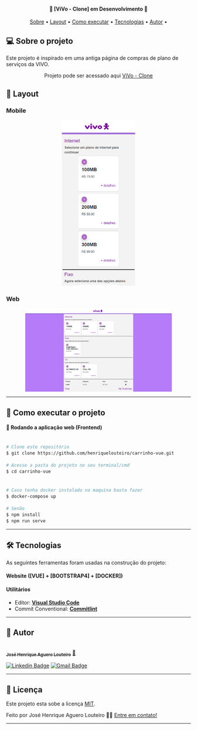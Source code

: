 <h4 align="center"> 
	🚧  [ViVo - Clone] em Desenvolvimento  🚧
</h4>

<p align="center">
 <a href="#-sobre-o-projeto">Sobre</a> •
 <a href="#-layout">Layout</a> • 
 <a href="#-como-executar-o-projeto">Como executar</a> • 
 <a href="#-tecnologias">Tecnologias</a> • 
 <a href="#-autor">Autor</a> • 
</p>

## 💻 Sobre o projeto

Este projeto é inspirado em uma antiga página de compras de plano de serviços da VIVO.

<p align="center">Projeto pode ser acessado aqui <a href="https://carrinho-vue.vercel.app/">ViVo - Clone</a></p>

## 🎨 Layout

### Mobile

<p align="center">
  <img alt="Layout Mobile" title="#Layout Mobile" src="./public/imgs/readme/layout-mobile.png" width="200px">
</p>

### Web

<p align="center" style="display: flex; align-items: flex-start; justify-content: center;">
  <img alt="Layout Mobile" title="#Layout Web" src="./public/imgs/readme/layout-desktop.png" width="400px">
</p>

---

## 🚀 Como executar o projeto

#### 🧭 Rodando a aplicação web (Frontend)

```bash

# Clone este repositório
$ git clone https://github.com/henriquelouteiro/carrinho-vue.git

# Acesse a pasta do projeto no seu terminal/cmd
$ cd carrinho-vue


# Caso tenha docker instalado na maquina basta fazer
$ docker-compose up

# Senão
$ npm install
$ npm run serve
```

---

## 🛠 Tecnologias

As seguintes ferramentas foram usadas na construção do projeto:

#### **Website** ([VUE] + [BOOTSTRAP4] + [DOCKER])

#### []()**Utilitários**

- Editor: **[Visual Studio Code](https://code.visualstudio.com/)**
- Commit Conventional: **[Commitlint](https://github.com/conventional-changelog/commitlint)**

---

## 🦸 Autor

<a href="https://www.linkedin.com/in/jos%C3%A9-henrique-a-louteiro-1376b5164/">
 <br />
 <sub><b>José Henrique Aguero Louteiro</b></sub></a> <a href="https://github.com/henriquelouteiro/" title="GitHub">🚀</a>
 <br />

[![Linkedin Badge](https://img.shields.io/badge/-Jose-blue?style=flat-square&logo=Linkedin&logoColor=white&link=https://www.linkedin.com/in/jos%C3%A9-henrique-a-louteiro-1376b5164/)](https://www.linkedin.com/in/jos%C3%A9-henrique-a-louteiro-1376b5164/)
[![Gmail Badge](https://img.shields.io/badge/-henrique.louteiro@hotmail.com-c14438?style=flat-square&logo=Gmail&logoColor=white&link=mailto:henrique.louteiro@hotmail.com)](mailto:henrique.louteiro@hotmail.com)

---

## 📝 Licença

Este projeto esta sobe a licença [MIT](./LICENSE).

Feito por José Henrique Aguero Louteiro 👋🏽 [Entre em contato!](https://www.linkedin.com/in/jos%C3%A9-henrique-a-louteiro-1376b5164/)

---
